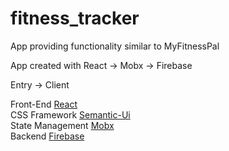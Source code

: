 # fitness_tracker
App providing functionality similar to MyFitnessPal

App created with React -> Mobx -> Firebase

Entry -> Client

Front-End [React](https://github.com/facebook/react)   
CSS Framework [Semantic-Ui](https://github.com/Semantic-Org/Semantic-UI-React)  
State Management [Mobx](https://github.com/mobxjs/mobx)  
Backend [Firebase](https://firebase.google.com/)  


